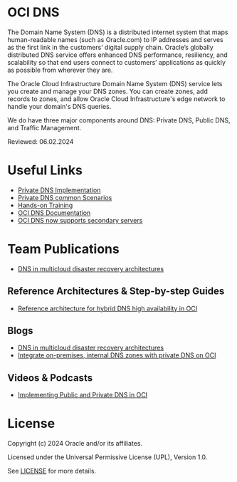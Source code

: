 # OCI DNS

The Domain Name System (DNS) is a distributed internet system that maps human-readable names (such as Oracle.com) to IP addresses and serves as the first link in the customers’ digital supply chain. Oracle’s globally distributed DNS service offers enhanced DNS performance, resiliency, and scalability so that end users connect to customers’ applications as quickly as possible from wherever they are.

The Oracle Cloud Infrastructure Domain Name System (DNS) service lets you create and manage your DNS zones. You can create zones, add records to zones, and allow Oracle Cloud Infrastructure's edge network to handle your domain's DNS queries. 

We do have three major components around DNS: Private DNS, Public DNS, and Traffic Management.

Reviewed: 06.02.2024
 
# Useful Links

- [Private DNS Implementation](https://www.ateam-oracle.com/post/private-dns-implementation)
- [Private DNS common Scenarios](https://www.ateam-oracle.com/post/oci-private-dns---common-scenarios)
- [Hands-on Training](https://oracle.github.io/learning-library/oci-library/oci-hol/oci-private-dns/workshops/freetier/?lab=intro)
- [OCI DNS Documentation](https://www.oracle.com/cloud/networking/dns/)
- [OCI DNS now supports secondary servers](https://docs.oracle.com/en-us/iaas/releasenotes/changes/d2d17c2d-500b-4edb-b16d-d65363e56a48/)

# Team Publications

- [DNS in multicloud disaster recovery architectures](#blogs)

## Reference Architectures & Step-by-step Guides

- [Reference architecture for hybrid DNS high availability in OCI](https://blogs.oracle.com/cloud-infrastructure/post/oci-hybrid-dns-high-availability)

## Blogs
 
- [DNS in multicloud disaster recovery architectures](https://blogs.oracle.com/cloud-infrastructure/post/dns-in-multicloud-disaster-recovery-architectures)
- [Integrate on-premises, internal DNS zones with private DNS on OCI](https://blogs.oracle.com/cloud-infrastructure/post/integrate-internal-dns-lan-private-dns-oci)

## Videos & Podcasts

- [Implementing Public and Private DNS in OCI](https://www.youtube.com/watch?v=AjA-HagCye8)

# License

Copyright (c) 2024 Oracle and/or its affiliates.

Licensed under the Universal Permissive License (UPL), Version 1.0.

See [LICENSE](https://github.com/oracle-devrel/technology-engineering/blob/main/LICENSE) for more details.
